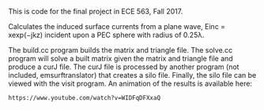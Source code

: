 This is code for the final project in ECE 563, Fall 2017.

Calculates the induced surface currents from
a plane wave, Einc = xexp(−jkz) incident upon a PEC sphere
with radius of 0.25λ.


The build.cc program builds the matrix and triangle file.
The solve.cc program will solve a built matrix given the matrix
and triangle file and produce a curJ file. The curJ file is
processed by another program (not included, emsurftranslator)
that creates a silo file. Finally, the silo file can be viewed
with the visit program. An animation of the results is available
here:

	https://www.youtube.com/watch?v=WIDFqDFXxaQ
